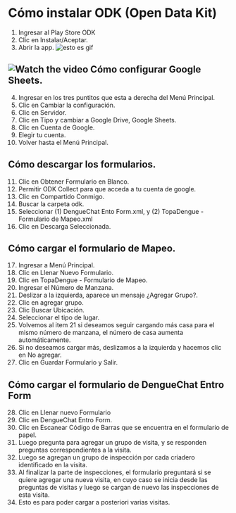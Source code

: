 Cómo instalar ODK (Open Data Kit)
=================================
1. Ingresar al Play Store ODK 
2. Clic en Instalar/Aceptar.
3. Abrir la app.
![esto es gif](https://i.gyazo.com/1a7f9fede0fb543698d2de3cb92bf9cb.gif)

![Watch the video](https://www.youtube.com/watch?v=igWWEkfkVJQ&feature=youtu.be)
Cómo configurar Google Sheets.
------------------------------
4. Ingresar en los tres puntitos que esta a derecha del Menú Principal.
5. Clic en Cambiar la configuración.
6. Clic en Servidor.
7. Clic en Tipo y cambiar a Google Drive, Google Sheets.
8. Clic en Cuenta de Google.
9. Elegir tu cuenta.
10. Volver hasta el Menú Principal.

Cómo descargar los formularios.
-------------------------------
11. Clic en Obtener Formulario en Blanco.
12. Permitir ODK Collect para que acceda a tu cuenta de google.
13. Clic en Compartido Conmigo.
14. Buscar la carpeta odk.
15. Seleccionar (1) DengueChat Ento Form.xml, y (2) TopaDengue - Formulario de Mapeo.xml
16. Clic en Descarga Seleccionada.

Cómo cargar el formulario de Mapeo.
-----------------------------------
17. Ingresar a Menú Principal.
18. Clic en Llenar Nuevo Formulario.
19. Clic en TopaDengue - Formulario de Mapeo.
20. Ingresar el Número de Manzana.
21. Deslizar a la izquierda, aparece un mensaje ¿Agregar Grupo?.
22. Clic en agregar grupo.
23. Clic Buscar Ubicación.
24. Seleccionar el tipo de lugar.
25. Volvemos al item 21 si deseamos seguir cargando más casa para el mismo número de manzana, el número de casa aumenta automáticamente.
26. Si no deseamos cargar más, deslizamos a la izquierda y hacemos clic en No agregar.
27. Clic en Guardar Formulario y Salir.

Cómo cargar el formulario de DengueChat Entro Form
--------------------------------------------------
28. Clic en Llenar nuevo Formulario
29. Clic en DengueChat Entro Form.
30. Clic en Escanear Código de Barras que se encuentra en el formulario de papel.
31. Luego pregunta para agregar un grupo de visita, y se responden preguntas correspondientes a la visita.
32. Luego se agregan un grupo de inspección por cada criadero identificado en la visita.
33. Al finalizar la parte de inspecciones, el formulario preguntará si se quiere agregar una nueva visita, en cuyo caso se inicia desde las preguntas de visitas y luego se cargan de nuevo las inspecciones de esta visita.
34. Esto es para poder cargar a posteriori varias visitas.
